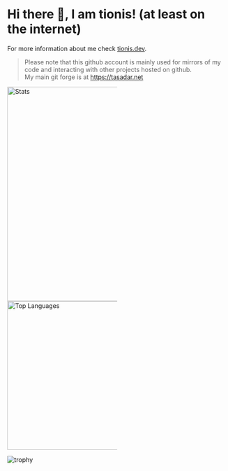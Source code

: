 # Hi there 👋, I am tionis! (at least on the internet)
For more information about me check [tionis.dev](https://tionis.dev).
> Please note that this github account is mainly used for mirrors of my code and interacting with other projects hosted on github.  
> My main git forge is at https://tasadar.net
<div>
    <img src="https://github-readme-stats.vercel.app/api?username=tionis&amp;hide_border=true&amp;show_icons=true&amp;count_private=true&amp;include_all_commits=true&amp;bg_color=0d1117ff&amp;theme=dark" alt="Stats" width="490" style="max-width:50%">
    <img src="https://github-readme-stats.vercel.app/api/top-langs/?username=tionis&amp;hide_border=true&amp;bg_color=0d1117ff&amp;&amp;langs_count=20&amp;layout=compact&amp;theme=dark" alt="Top Languages"width="340" style="max-width:50%">
</div>

![trophy](https://github-profile-trophy.vercel.app/?username=tionis&theme=darkhub&column=7&no-bg=true&no-frame=true)
